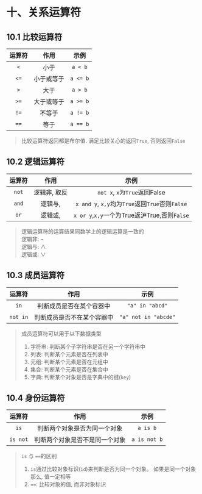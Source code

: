 # 十、关系运算符

## 10.1 比较运算符
|运算符|作用|示例|
|:---:|:---:|:---:|
|`<`|小于|`a < b`|
|`<=`|小于或等于|`a <= b`|
|`>`|大于|`a > b`|
|`>=`|大于或等于|`a >= b`|
|`!=`|不等于|`a != b`|
|`==`|等于|`a == b`|

> 比较运算符返回都是布尔值. 满足比较关心的返回`True`, 否则返回`False`

## 10.2 逻辑运算符
|运算符|作用|示例|
|:---:|:---:|:---:|
|`not`|逻辑非, 取反|`not x`, `x`为`True`返回False|
|`and`|逻辑与, |`x and y`, `x,y`均为`True`返回`True`否则`False`|
|`or` |逻辑或, |`x or y`,`x,y`一个为True返沪True,否则`False`|

> 逻辑运算符的运算结果同数学上的逻辑运算是一致的
> <br>逻辑非: $\neg$ <br> 逻辑与: $\wedge$ <br> 逻辑或: $\vee$ 

## 10.3 成员运算符
|运算符|作用|示例|
|:---:|:---:|:---:|
|`in`|判断成员是否在某个容器中|`"a" in "abcd"`|
|`not in`|判断成员是否不在某个容器中|`"a" not in "abcde"`|

> 成员运算符可以用于以下数据类型
> 1. 字符串: 判断某个子字符串是否在另一个字符串中
> 2. 列表: 判断某个元素是否在列表中
> 3. 元组: 判断某个元素是否在元组中
> 4. 集合: 判断某个元素是否在集合中
> 5. 字典: 判断某个对象是否是字典中的键(`key`)

## 10.4 身份运算符
|运算符|作用|示例|
|:---:|:---:|:---:|
|`is`|判断两个对象是否为同一个对象|`a is b`|
|`is not`|判断两个对象是否不是同一个对象|`a is not b`|

> `is` 与 `==`的区别<br>
> 1. `is`通过比较对象标识(`id`)来判断是否为同一个对象。 如果是同一个对象那么, 值一定相等
> 2. `==`: 比较对象的值, 而非对象标识


